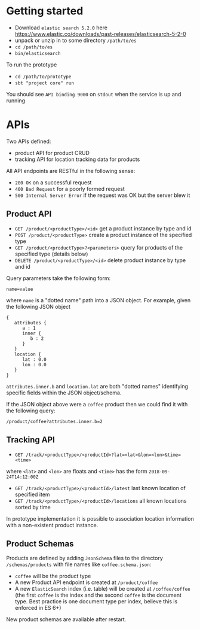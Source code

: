 # Getting started

* Download `elastic search 5.2.0` here https://www.elastic.co/downloads/past-releases/elasticsearch-5-2-0
* unpack or unzip in to some directory `/path/to/es`
* `cd /path/to/es`
* `bin/elasticsearch`

To run the prototype
* `cd /path/to/prototype`
* `sbt "project core" run`

You should see `API binding 9000` on `stdout` when the service is up and running

# APIs

Two APIs defined:
* product API for product CRUD
* tracking API for location tracking data for products

All API endpoints are RESTful in the following sense:
* `200 OK` on a successful request
* `400 Bad Request` for a poorly formed request
* `500 Internal Server Error` if the request was OK but the server blew it

## Product API

* `GET /product/<productType>/<id>` get a product instance by type and id
* `POST /product/<productType>` create a product instance of the specified type
* `GET /product/<productType>?<parameters>` query for products of the specified type (details below)
* `DELETE /product/<productType>/<id>` delete product instance by type and id

Query parameters take the following form:

  `name=value`
  
where `name` is a "dotted name" path into a JSON object.  For example, given the
following JSON object 

```
{
   attributes {
      a : 1
      inner {
         b : 2 
      }
   }
   location {
      lat : 0.0
      lon : 0.0
   }
}
```

`attributes.inner.b` and `location.lat` are both "dotted names" identifying specific
fields within the JSON object/schema.

If the JSON object above were a `coffee` product then we could find it with the following
query:

`/product/coffee?attributes.inner.b=2`

## Tracking API 

* `GET /track/<productType>/<productId>?lat=<lat>&lon=<lon>&time=<time>`

where `<lat>` and `<lon>` are floats and `<time>` has the form `2018-09-24T14:12:00Z`

* `GET /track/<productType>/<productId>/latest` last known location of specified item
* `GET /track/<productType>/<productId>/locations` all known locations sorted by time

In prototype implementation it is possible to association location information with a
non-existent product instance.

## Product Schemas

Products are defined by adding `JsonSchema` files to the directory `/schemas/products` with 
file names like `coffee.schema.json`:
* `coffee` will be the product type
* A new Product API endpoint is created at `/product/coffee`
* A new `ElasticSearch` index (i.e. table) will be created at `/coffee/coffee` (the first
`coffee` is the index and the second `coffee` is the document type.  Best practice is
one document type per index, believe this is enforced in ES 6+)

New product schemas are available after restart. 